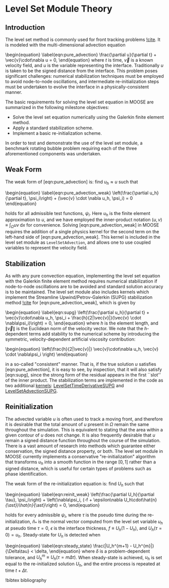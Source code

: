 # Level Set Module Theory

## Introduction

The level set method is commonly used for front tracking problems [!cite](osher2006level). It is
modeled with the multi-dimensional advection equation

\begin{equation}
  \label{eqn:pure_advection}
  \frac{\partial u}{\partial t} + \vec{v}\cdot\nabla u = 0,
\end{equation}
where $t$ is time, $\vec{v}$ is a known velocity field, and $u$ is the variable representing the
interface. Traditionally $u$ is taken to be the signed distance from the interface.  This problem
poses significant challenges: numerical stabilization techniques must be employed to avoid
node-to-node oscillations, and intermediate re-initialization steps must be undertaken to evolve the
interface in a physically-consistent manner.

The basic requirements for solving the level set equation in MOOSE are summarized in the following
milestone objectives:

- Solve the level set equation numerically using the Galerkin finite element method.
- Apply a standard stabilization scheme.
- Implement a basic re-initialization scheme.

In order to test and demonstrate the use of the level set module, a benchmark rotating bubble problem
requiring each of the three aforementioned components was undertaken.

## Weak Form

The weak form of [eqn:pure_advection] is: find $u_h \approx u$ such that

\begin{equation}
  \label{eqn:pure_advection_weak}
  \left(\frac{\partial u_h}{\partial t}, \psi_i\right) + (\vec{v} \cdot \nabla u_h, \psi_i) = 0
\end{equation}

holds for all admissible test functions, $\psi_i$.  Here $u_h$ is the finite element approximation to
$u$, and we have employed the inner-product notation $(u,v) \equiv \int_{\Omega} uv \;\text{d}x$ for
convenience.  Solving [eqn:pure_advection_weak] in MOOSE requires the addition of a single
physics kernel for the second term on the left-hand side of [eqn:pure_advection_weak]. This
kernel is included in the level set module as `LevelSetAdvection`, and allows one to use
coupled variables to represent the velocity field.

## Stabilization

As with any pure convection equation, implementing the level set equation with the Galerkin finite
element method requires numerical stabilization if node-to-node oscillations are to be avoided and
standard solution accuracy is to be maintained.  The level set module also includes kernels which
implement the Streamline Upwind/Petrov-Galerkin (SUPG) stabilization method
[!cite](brooks1982streamline,donea2003finite) for [eqn:pure_advection_weak], which is given by

\begin{equation}
  \label{eqn:supg}
  \left(\frac{\partial u_h}{\partial t} + \vec{v}\cdot\nabla u_h, \psi_i + \frac{h}{2\|\vec{v}\|}(\vec{v} \cdot \nabla\psi_i)\right) = 0,
\end{equation}
where $h$ is the element length, and $\|\vec{v}\|$ is the Euclidean
norm of the velocity vector.  We note that the $h$-dependent terms add
stability to the numerical scheme by introducing the
symmetric, velocity-dependent artificial viscosity contribution:

\begin{equation}
  \left(\frac{h}{2\|\vec{v}\|} \vec{v}\cdot\nabla u_h, \vec{v} \cdot \nabla\psi_i \right)
\end{equation}

in a so-called "consistent" manner.  That is, if the true solution $u$ satisfies
[eqn:pure_advection], it is easy to see, by inspection, that it will also satisfy [eqn:supg], since
the strong form of the residual appears in the first ``slot'' of the inner product.  The
stabilization terms are implemented in the code as two additional
[kernels](framework:syntax/Kernels/index.md): [LevelSetTimeDerivativeSUPG](/LevelSetTimeDerivativeSUPG.md) and
[LevelSetAdvectionSUPG](/LevelSetAdvectionSUPG.md).

## Reinitialization

The advected variable $u$ is often used to track a moving front, and therefore it is desirable that
the total amount of $u$ present in $\Omega$ remain the same throughout the simulation.  This is
equivalent to stating that the area within a given contour of $u$ does not change. It is also
frequently desirable that $u$ remain a signed distance function throughout the course of the
simulation.  There is a vast amount of research into methods which guarantee either conservation, the
signed distance property, or both.  The level set module in MOOSE currently implements a conservative
"re-initialization" algorithm that transforms $u_h$ into a smooth function in the range $[0, 1]$
rather than a signed distance, which is useful for certain types of problems such as phase
identification.

The weak form of the re-initialization equation is: find $U_h$ such that

\begin{equation}
  \label{eqn:reinit_weak}
  \left(\frac{\partial U_h}{\partial \tau}, \psi_i\right) + \left(\nabla\psi_i, (-f + \epsilon\nabla U_h\cdot\hat{n}_{\ast})\hat{n}_{\ast}\right) = 0,
\end{equation}

holds for every admissible $\psi_i$, where $\tau$ is the pseudo time during the re-initialization,
$\hat{n}_{\ast}$ is the normal vector computed from the level set variable $u_h$ at pseudo time
$\tau=0$, $\epsilon$ is the interface thickness, $f\equiv U_h(1-U_h)$, and $U_h(\tau=0) =
u_h$. Steady-state for $U_h$ is detected when

\begin{equation}
  \label{eqn:steady_state}
  \frac{\|U_h^{m+1} - U_h^{m}\|}{\Delta\tau} < \delta,
\end{equation}
where $\delta$ is a problem-dependent tolerance, and $U_h^m \equiv U_h(\tau=m\Delta \tau)$.  When
steady-state is achieved, $u_h$ is set equal to the re-initialized solution $U_h$, and the entire
process is repeated at time $t+\Delta t$.

!bibtex bibliography
